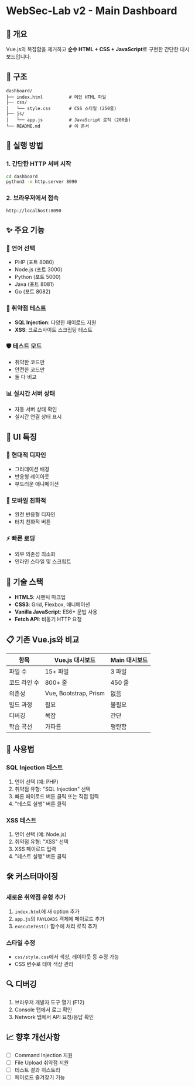 # WebSec-Lab v2 - Main Dashboard

## 🎯 개요
Vue.js의 복잡함을 제거하고 **순수 HTML + CSS + JavaScript**로 구현한 간단한 대시보드입니다.

## 📁 구조
```
dashboard/
├── index.html          # 메인 HTML 파일
├── css/
│   └── style.css       # CSS 스타일 (250줄)
├── js/
│   └── app.js          # JavaScript 로직 (200줄)
└── README.md           # 이 문서
```

## 🚀 실행 방법

### 1. 간단한 HTTP 서버 시작
```bash
cd dashboard
python3 -m http.server 8090
```

### 2. 브라우저에서 접속
```
http://localhost:8090
```

## ✨ 주요 기능

### 🔧 언어 선택
- PHP (포트 8080)
- Node.js (포트 3000)
- Python (포트 5000)
- Java (포트 8081)
- Go (포트 8082)

### 🎯 취약점 테스트
- **SQL Injection**: 다양한 페이로드 지원
- **XSS**: 크로스사이트 스크립팅 테스트

### 🛡️ 테스트 모드
- 취약한 코드만
- 안전한 코드만
- 둘 다 비교

### 📊 실시간 서버 상태
- 자동 서버 상태 확인
- 실시간 연결 상태 표시

## 🎨 UI 특징

### 🌈 현대적 디자인
- 그라데이션 배경
- 반응형 레이아웃
- 부드러운 애니메이션

### 📱 모바일 친화적
- 완전 반응형 디자인
- 터치 친화적 버튼

### ⚡ 빠른 로딩
- 외부 의존성 최소화
- 인라인 스타일 및 스크립트

## 🔧 기술 스택
- **HTML5**: 시맨틱 마크업
- **CSS3**: Grid, Flexbox, 애니메이션
- **Vanilla JavaScript**: ES6+ 문법 사용
- **Fetch API**: 비동기 HTTP 요청

## 📋 기존 Vue.js와 비교

| 항목 | Vue.js 대시보드 | Main 대시보드 |
|------|-----------------|-----------------|
| 파일 수 | 15+ 파일 | 3 파일 |
| 코드 라인 수 | 800+ 줄 | 450 줄 |
| 의존성 | Vue, Bootstrap, Prism | 없음 |
| 빌드 과정 | 필요 | 불필요 |
| 디버깅 | 복잡 | 간단 |
| 학습 곡선 | 가파름 | 평탄함 |

## 🎯 사용법

### SQL Injection 테스트
1. 언어 선택 (예: PHP)
2. 취약점 유형: "SQL Injection" 선택
3. 빠른 페이로드 버튼 클릭 또는 직접 입력
4. "테스트 실행" 버튼 클릭

### XSS 테스트
1. 언어 선택 (예: Node.js)
2. 취약점 유형: "XSS" 선택
3. XSS 페이로드 입력
4. "테스트 실행" 버튼 클릭

## 🛠️ 커스터마이징

### 새로운 취약점 유형 추가
1. `index.html`에 새 option 추가
2. `app.js`의 `PAYLOADS` 객체에 페이로드 추가
3. `executeTest()` 함수에 처리 로직 추가

### 스타일 수정
- `css/style.css`에서 색상, 레이아웃 등 수정 가능
- CSS 변수로 테마 색상 관리

## 🔍 디버깅
1. 브라우저 개발자 도구 열기 (F12)
2. Console 탭에서 로그 확인
3. Network 탭에서 API 요청/응답 확인

## 📈 향후 개선사항
- [ ] Command Injection 지원
- [ ] File Upload 취약점 지원
- [ ] 테스트 결과 히스토리
- [ ] 페이로드 즐겨찾기 기능